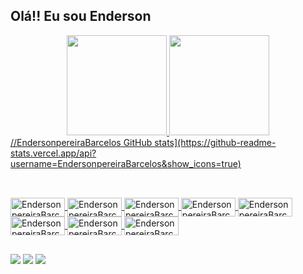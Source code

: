 ## Olá!! Eu sou Enderson

<div align="center">
  <a href="https://github.com/EndersonpereiraBarcelos">
  <img height="160em" src="https://github-readme-stats.vercel.app/api?username=EndersonpereiraBarcelos&show_icons=true"/>
  <img height="160em" src="https://github-readme-stats.vercel.app/api/top-langs/?username=EndersonpereiraBarcelos&layout=compact&langs_count=7&theme=dracula"/>
</div>
  //EndersonpereiraBarcelos GitHub stats](https://github-readme-stats.vercel.app/api?username=EndersonpereiraBarcelos&show_icons=true)

  
  ##
  
  <div style="display: inline_block"><br>
  <img align="center" alt="EndersonpereiraBarcelos-Html" height="30" width="87" src="https://img.shields.io/badge/HTML5-E34F26?style=for-the-badge&logo=html5&logoColor=white">
  <img align="center" alt="EndersonpereiraBarcelos-Css" height="30" width="87" src="https://img.shields.io/badge/CSS3-1572B6?style=for-the-badge&logo=css3&logoColor=white">
  <img align="center" alt="EndersonpereiraBarcelos-Js" height="30" width="87" src="https://img.shields.io/badge/JavaScript-323330?style=for-the-badge&logo=javascript&logoColor=F7DF1E">
    <img align="center" alt="EndersonpereiraBarcelos-Java" height="30" width="87" src="https://img.shields.io/badge/Java-ED8B00?style=for-the-badge&logo=java&logoColor=white">
     <img align="center" alt="EndersonpereiraBarcelos-Node.js" height="30" width="87" src="https://img.shields.io/badge/Node.js-43853D?style=for-the-badge&logo=node.js&logoColor=white">
     <img align="center" alt="EndersonpereiraBarcelos-Ubuntu" height="30" width="87" src="https://img.shields.io/badge/Ubuntu-E95420?style=for-the-badge&logo=ubuntu&logoColor=white">
    <img align="center" alt="EndersonpereiraBarcelos-Express.js" height="30" width="87" src="https://img.shields.io/badge/Express.js-404D59?style=for-the-badge">
    <img align="center" alt="EndersonpereiraBarcelos-MySql" height="30" width="87" src="https://img.shields.io/badge/MySQL-00000F?style=for-the-badge&logo=mysql&logoColor=white">

</div>
  
  ##
  
  <a href="https://instagram.com/pbenderson" target="_blank"><img src="https://img.shields.io/badge/Instagram-E4405F?style=for-the-badge&logo=instagram&logoColor=white" target="_blank"></a>
   <a href = "souza98120@gmail.com"><img src="https://img.shields.io/badge/Gmail-D14836?style=for-the-badge&logo=gmail&logoColor=white" target="_blank"></a>
  <a href = "https://www.linkedin.com/in/enderson-pereira-barcelos-15949518b/"><img src ="https://img.shields.io/badge/LinkedIn-0077B5?style=for-the-badge&logo=linkedin&logoColor=white" target="_blak"></a>
